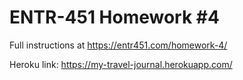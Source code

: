 # ENTR-451 Homework #4

Full instructions at https://entr451.com/homework-4/


Heroku link: https://my-travel-journal.herokuapp.com/